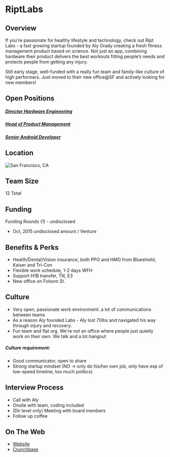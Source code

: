 # RiptLabs
## Overview
If you’re passionate for healthy lifestyle and technology, check out Ript Labs - a fast growing startup founded by Aly Orady creating a fresh fitness management product based on science. Not just an app, combining hardware their product delivers the best workouts fitting people’s needs and protects people from getting any injury.

Still early stage, well-funded with a really fun team and family-like culture of high performers.  Just moved to their new office@SF and actively looking for new members!

## Open Positions
##### [Director Hardware Engineering](https://github.com/the31337/jobs/blob/master/riptlabs/director-hardware-engineering.md)
##### [Head of Product Management](https://github.com/the31337/jobs/blob/master/riptlabs/head-of-product-management.md)
##### [Senior Android Developer](https://github.com/the31337/jobs/blob/master/riptlabs/senior-android-developer.md)

## Location
![San Francisco, CA](https://maps.googleapis.com/maps/api/staticmap?center=San+Francisco,+CA&zoom=13&scale=false&size=600x300&maptype=roadmap&format=png&visual_refresh=true)  

## Team Size
12 Total

## Funding
Funding Rounds (1) - undisclosed
+ Oct, 2015	undisclosed amount / Venture

## Benefits & Perks
+ Health/Dental/Vision insurance, both PPO and HMO from Blueshield, Kaiser and Tri-Con
+ Flexible work schedule, 1-2 days WFH
+ Support H1B transfer, TN, E3
+ New office on Folsom St.

## Culture
+ Very open, passionate work environment. a lot of communications between teams
+ As a reason Aly founded  Labs - Aly lost 70lbs and navigated his way through injury and recovery.
+ Fun team and flat org.  We're not an office where people just quietly work on their own. We talk and  a lot.hangout

##### Culture requirement:
+ Good communicator, open to share
+ Strong startup mindset (NO -> only do his/her own job, only have exp of low-speed timeline, too much politics)

## Interview Process
+ Call with Aly
+ Onsite with team, coding included
+ (Dir level only) Meeting with board members
+ Follow up coffee

## On The Web
+ [Website](http://www.riptlabs.com/)
+ [Crunchbase](https://www.crunchbase.com/organization/riptlabs#/entity)
